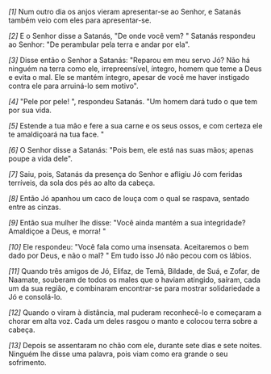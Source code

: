 *[1]* Num outro dia os anjos vieram apresentar-se ao Senhor, e Satanás também veio com eles para apresentar-se.

*[2]* E o Senhor disse a Satanás, "De onde você vem? " Satanás respondeu ao Senhor: "De perambular pela terra e andar por ela".

*[3]* Disse então o Senhor a Satanás: "Reparou em meu servo Jó? Não há ninguém na terra como ele, irrepreensível, íntegro, homem que teme a Deus e evita o mal. Ele se mantém íntegro, apesar de você me haver instigado contra ele para arruiná-lo sem motivo".

*[4]* "Pele por pele! ", respondeu Satanás. "Um homem dará tudo o que tem por sua vida.

*[5]* Estende a tua mão e fere a sua carne e os seus ossos, e com certeza ele te amaldiçoará na tua face. "

*[6]* O Senhor disse a Satanás: "Pois bem, ele está nas suas mãos; apenas poupe a vida dele".

*[7]* Saiu, pois, Satanás da presença do Senhor e afligiu Jó com feridas terríveis, da sola dos pés ao alto da cabeça.

*[8]* Então Jó apanhou um caco de louça com o qual se raspava, sentado entre as cinzas.

*[9]* Então sua mulher lhe disse: "Você ainda mantém a sua integridade? Amaldiçoe a Deus, e morra! "

*[10]* Ele respondeu: "Você fala como uma insensata. Aceitaremos o bem dado por Deus, e não o mal? " Em tudo isso Jó não pecou com os lábios.

*[11]* Quando três amigos de Jó, Elifaz, de Temã, Bildade, de Suá, e Zofar, de Naamate, souberam de todos os males que o haviam atingido, saíram, cada um da sua região, e combinaram encontrar-se para mostrar solidariedade a Jó e consolá-lo.

*[12]* Quando o viram à distância, mal puderam reconhecê-lo e começaram a chorar em alta voz. Cada um deles rasgou o manto e colocou terra sobre a cabeça.

*[13]* Depois se assentaram no chão com ele, durante sete dias e sete noites. Ninguém lhe disse uma palavra, pois viam como era grande o seu sofrimento.

